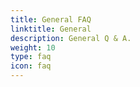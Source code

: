 ```yaml
---
title: General FAQ
linktitle: General
description: General Q & A.
weight: 10
type: faq
icon: faq
---
```

